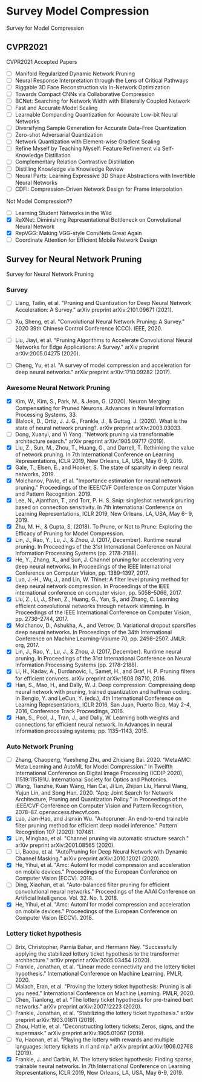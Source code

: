 # Survey Model Compression
Survey for Model Compression


## CVPR2021
CVPR2021 Accepted Papers 
- [ ] Manifold Regularized Dynamic Network Pruning
- [ ] Neural Response Interpretation through the Lens of Critical Pathways
- [ ] Riggable 3D Face Reconstruction via In-Network Optimization
- [ ] Towards Compact CNNs via Collaborative Compression
- [ ] BCNet: Searching for Network Width with Bilaterally Coupled Network
- [ ] Fast and Accurate Model Scaling
- [ ] Learnable Companding Quantization for Accurate Low-bit Neural Networks
- [ ] Diversifying Sample Generation for Accurate Data-Free Quantization
- [ ] Zero-shot Adversarial Quantization
- [ ] Network Quantization with Element-wise Gradient Scaling
- [ ] Refine Myself by Teaching Myself: Feature Refinement via Self-Knowledge Distillation
- [ ] Complementary Relation Contrastive Distillation
- [ ] Distilling Knowledge via Knowledge Review
- [ ] Neural Parts: Learning Expressive 3D Shape Abstractions with Invertible Neural Networks
- [ ] CDFI: Compression-Driven Network Design for Frame Interpolation

Not Model Compression??
- [ ] Learning Student Networks in the Wild
- [x] ReXNet: Diminishing Representational Bottleneck on Convolutional Neural Network
- [x] RepVGG: Making VGG-style ConvNets Great Again
- [ ] Coordinate Attention for Efficient Mobile Network Design

## Survey for Neural Network Pruning
Survey for Neural Network Pruning

### Survey
- [ ] Liang, Tailin, et al. "Pruning and Quantization for Deep Neural Network Acceleration: A Survey." arXiv preprint arXiv:2101.09671 (2021).
- [ ] Xu, Sheng, et al. "Convolutional Neural Network Pruning: A Survey." 2020 39th Chinese Control Conference (CCC). IEEE, 2020.
- [ ] Liu, Jiayi, et al. "Pruning Algorithms to Accelerate Convolutional Neural Networks for Edge Applications: A Survey." arXiv preprint arXiv:2005.04275 (2020).
- [ ] Cheng, Yu, et al. "A survey of model compression and acceleration for deep neural networks." arXiv preprint arXiv:1710.09282 (2017).


### Awesome Neural Network Pruning
- [x] Kim, W., Kim, S., Park, M., & Jeon, G. (2020). Neuron Merging: Compensating for Pruned Neurons. Advances in Neural Information Processing Systems, 33.
- [x] Blalock, D., Ortiz, J. J. G., Frankle, J., & Guttag, J. (2020). What is the state of neural network pruning?. arXiv preprint arXiv:2003.03033.
- [ ] Dong, Xuanyi, and Yi Yang. "Network pruning via transformable architecture search." arXiv preprint arXiv:1905.09717 (2019).
- [x] Liu, Z., Sun, M., Zhou, T., Huang, G., and Darrell, T. Rethinking the value of network pruning. In 7th International Conference on Learning Representations, ICLR 2019, New Orleans, LA, USA, May 6-9, 2019.
- [x] Gale, T., Elsen, E., and Hooker, S. The state of sparsity in deep neural networks, 2019.
- [x] Molchanov, Pavlo, et al. "Importance estimation for neural network pruning." Proceedings of the IEEE/CVF Conference on Computer Vision and Pattern Recognition. 2019.
- [x] Lee, N., Ajanthan, T., and Torr, P. H. S. Snip: singleshot network pruning based on connection sensitivity. In 7th International Conference on Learning Representations, ICLR 2019, New Orleans, LA, USA, May 6- 9, 2019.
- [x] Zhu, M. H., & Gupta, S. (2018). To Prune, or Not to Prune: Exploring the Efficacy of Pruning for Model Compression.
- [x] Lin, J., Rao, Y., Lu, J., & Zhou, J. (2017, December). Runtime neural pruning. In Proceedings of the 31st International Conference on Neural Information Processing Systems (pp. 2178-2188).
- [x] He, Y., Zhang, X., and Sun, J. Channel pruning for accelerating very deep neural networks. In Proceedings of the IEEE International Conference on Computer Vision, pp. 1389–1397, 2017.
- [x] Luo, J.-H., Wu, J., and Lin, W. Thinet: A filter level pruning method for deep neural network compression. In Proceedings of the IEEE international conference on computer vision, pp. 5058–5066, 2017.
- [x] Liu, Z., Li, J., Shen, Z., Huang, G., Yan, S., and Zhang, C. Learning efficient convolutional networks through network slimming. In Proceedings of the IEEE International Conference on Computer Vision, pp. 2736–2744, 2017.
- [x] Molchanov, D., Ashukha, A., and Vetrov, D. Variational dropout sparsifies deep neural networks. In Proceedings of the 34th International Conference on Machine Learning-Volume 70, pp. 2498–2507. JMLR. org, 2017.
- [x] Lin, J., Rao, Y., Lu, J., & Zhou, J. (2017, December). Runtime neural pruning. In Proceedings of the 31st International Conference on Neural Information Processing Systems (pp. 2178-2188).
- [x] Li, H., Kadav, A., Durdanovic, I., Samet, H., and Graf, H. P. Pruning filters for efficient convnets. arXiv preprint arXiv:1608.08710, 2016.
- [x] Han, S., Mao, H., and Dally, W. J. Deep compression: Compressing deep neural network with pruning, trained quantization and huffman coding. In Bengio, Y. and LeCun, Y. (eds.), 4th International Conference on Learning Representations, ICLR 2016, San Juan, Puerto Rico, May 2-4, 2016, Conference Track Proceedings, 2016.
- [x] Han, S., Pool, J., Tran, J., and Dally, W. Learning both weights and connections for efficient neural network. In Advances in neural information processing systems, pp. 1135–1143, 2015.

### Auto Network Pruning
- [ ] Zhang, Chaopeng, Yuesheng Zhu, and Zhiqiang Bai. 2020. “MetaAMC: Meta Learning and AutoML for Model Compression.” In Twelfth International Conference on Digital Image Processing (ICDIP 2020), 11519:115191U. International Society for Optics and Photonics.
- [ ] Wang, Tianzhe, Kuan Wang, Han Cai, Ji Lin, Zhijian Liu, Hanrui Wang, Yujun Lin, and Song Han. 2020. “Apq: Joint Search for Network Architecture, Pruning and Quantization Policy.” In Proceedings of the IEEE/CVF Conference on Computer Vision and Pattern Recognition, 2078–87. openaccess.thecvf.com.
- [x] Luo, Jian-Hao, and Jianxin Wu. "Autopruner: An end-to-end trainable filter pruning method for efficient deep model inference." Pattern Recognition 107 (2020): 107461.
- [x] Lin, Mingbao, et al. "Channel pruning via automatic structure search." arXiv preprint arXiv:2001.08565 (2020).
- [ ] Li, Baopu, et al. "AutoPruning for Deep Neural Network with Dynamic Channel Masking." arXiv preprint arXiv:2010.12021 (2020).
- [x] He, Yihui, et al. "Amc: Automl for model compression and acceleration on mobile devices." Proceedings of the European Conference on Computer Vision (ECCV). 2018.
- [ ] Ding, Xiaohan, et al. "Auto-balanced filter pruning for efficient convolutional neural networks." Proceedings of the AAAI Conference on Artificial Intelligence. Vol. 32. No. 1. 2018.
- [x] He, Yihui, et al. "Amc: Automl for model compression and acceleration on mobile devices." Proceedings of the European Conference on Computer Vision (ECCV). 2018.

### Lottery ticket hypothesis
- [ ] Brix, Christopher, Parnia Bahar, and Hermann Ney. "Successfully applying the stabilized lottery ticket hypothesis to the transformer architecture." arXiv preprint arXiv:2005.03454 (2020).
- [ ] Frankle, Jonathan, et al. "Linear mode connectivity and the lottery ticket hypothesis." International Conference on Machine Learning. PMLR, 2020.
- [ ] Malach, Eran, et al. "Proving the lottery ticket hypothesis: Pruning is all you need." International Conference on Machine Learning. PMLR, 2020.
- [ ] Chen, Tianlong, et al. "The lottery ticket hypothesis for pre-trained bert networks." arXiv preprint arXiv:2007.12223 (2020).
- [ ] Frankle, Jonathan, et al. "Stabilizing the lottery ticket hypothesis." arXiv preprint arXiv:1903.01611 (2019).
- [ ] Zhou, Hattie, et al. "Deconstructing lottery tickets: Zeros, signs, and the supermask." arXiv preprint arXiv:1905.01067 (2019).
- [ ] Yu, Haonan, et al. "Playing the lottery with rewards and multiple languages: lottery tickets in rl and nlp." arXiv preprint arXiv:1906.02768 (2019).
- [x] Frankle, J. and Carbin, M. The lottery ticket hypothesis: Finding sparse, trainable neural networks. In 7th International Conference on Learning Representations, ICLR 2019, New Orleans, LA, USA, May 6-9, 2019.
